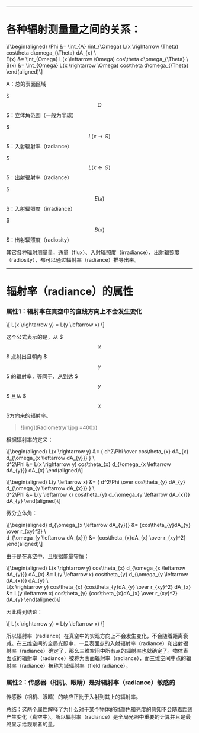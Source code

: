 ﻿---

# 各种辐射测量量之间的关系：

\\[\begin(aligned)
\Phi &= \int\_{A} \int\_{\Omega} L(x \rightarrow \Theta) cos\theta d\omega\_{\Theta} dA\_{x} \\\
E(x) &= \int\_{Omega} L(x \leftarrow \Omega) cos\theta d\omega\_{\Theta} \\\
B(x) &= \int\_{Omega} L(x \rightarrow \Omega) cos\theta d\omega\_{\Theta}
\end(aligned)\\]

A：总的表面区域

$$$ \Omega $$$：立体角范围（一般为半球）

$$$ L(x \rightarrow \Theta) $$$：入射辐射率（radiance）

$$$ L(x \leftarrow \Theta) $$$：出射辐射率（radiance）

$$$ E(x) $$$：入射辐照度（irradiance）

$$$ B(x) $$$：出射辐照度（radiosity）

其它各种辐射测量量，通量（flux）、入射辐照度（irradiance）、出射辐照度（radiosity），都可以通过辐射率（radiance）推导出来。

---

# 辐射率（radiance）的属性

### 属性1：辐射率在真空中的直线方向上不会发生变化

\\[
L(x \rightarrow y) = L(y \leftarrow x)
\\]

这个公式表示的是，从 $$$ x $$$ 点射出且朝向 $$$ y $$$ 的辐射率，等同于，从到达 $$$ y $$$ 且从 $$$ x $$$方向来的辐射率。

> ![img](Radiometry/1.jpg =400x)

根据辐射率的定义：

\\[\begin(aligned)
L(x \rightarrow y) &= { d^2\Phi \over cos\theta\_{x} dA\_{x} d\_{\omega\_{x \leftarrow dA\_{y}}} } \\\
d^2\Phi &= L(x \rightarrow y) cos\theta\_{x} d\_{\omega\_{x \leftarrow dA\_{y}}} dA\_{x}
\end(aligned)\\]

\\[\begin(aligned)
L(y \leftarrow x) &= { d^2\Phi \over cos\theta\_{y} dA\_{y} d\_{\omega\_{y \leftarrow dA\_{x}}} } \\\
d^2\Phi &= L(y \leftarrow x) cos\theta\_{y} d\_{\omega\_{y \leftarrow dA\_{x}}} dA\_{y}
\end(aligned)\\]

微分立体角：

\\[\begin(aligned)
d\_{\omega\_{x \leftarrow dA\_{y}}} &= {cos\theta\_{y}dA\_{y} \over r\_{xy}^2} \\\
d\_{\omega\_{y \leftarrow dA\_{x}}} &= {cos\theta\_{x}dA\_{x} \over r\_{xy}^2}
\end(aligned)\\]

由于是在真空中，且根据能量守恒：

\\[\begin(aligned)
L(x \rightarrow y) cos\theta\_{x} d\_{\omega\_{x \leftarrow dA\_{y}}} dA\_{x} &= L(y \leftarrow x) cos\theta\_{y} d\_{\omega\_{y \leftarrow dA\_{x}}} dA\_{y} \\\
L(x \rightarrow y) cos\theta\_{x} {cos\theta\_{y}dA\_{y} \over r\_{xy}^2} dA\_{x} &= L(y \leftarrow x) cos\theta\_{y} {cos\theta\_{x}dA\_{x} \over r\_{xy}^2} dA\_{y}
\end(aligned)\\]

因此得到结论：

\\[
L(x \rightarrow y) = L(y \leftarrow x)
\\]

所以辐射率（radiance）在真空中的实现方向上不会发生变化，不会随着距离衰减。在三维空间的全局光照中，一旦表面点的入射辐射率（radiance）和出射辐射率（radiance）确定了，那么三维空间中所有点的辐射率也就确定了。物体表面点的辐射率（radiance）被称为表面辐射率（radiance），而三维空间中点的辐射率（radiance）被称为域辐射率（field radiance）。

### 属性2：传感器（相机、眼睛）是对辐射率（radiance）敏感的

传感器（相机、眼睛）的响应正比于入射到其上的辐射率。

总结：这两个属性解释了为什么对于某个物体的对颜色和亮度的感知不会随着距离产生变化（真空中）。所以辐射率（radiance）是全局光照中重要的计算并且是最终显示给观察者的量。